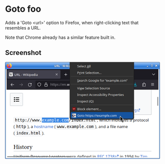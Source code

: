 # Goto foo
Adds a 'Goto &lt;url&gt;' option to Firefox, when right-clicking text that resembles a URL.

Note that Chrome already has a similar feature built in.

## Screenshot
![Screenshot](/misc/screenshot_640x400.png?raw=true)
